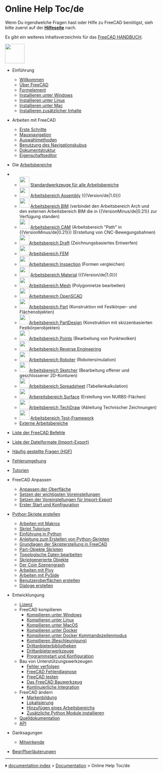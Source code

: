# Online Help Toc/de
Wenn Du irgendwelche Fragen hast oder Hilfe zu FreeCAD benötigst, sieh bitte zuerst auf der **[Hilfeseite](Help/de.md)** nach.

Es gibt ein weiteres Inhaltsverzeichnis für das [FreeCAD HANDBUCH](Manual:Introduction/de.md).

<img alt="" src=images/Online_Help_Toc.svg  style="width:64px;">

-   Einführung
    -   [Willkommen](Online_Help_Startpage/de.md)
    -   [Über FreeCAD](About_FreeCAD/de.md)
    -   [Formelement](Feature_list/de.md)
    -   [Installieren unter Windows](Install_on_Windows/de.md)
    -   [Installieren unter Linux](Install_on_Linux/de.md)
    -   [Installieren unter Mac](Install_on_Mac/de.md)
    -   [Installieren zusätzlicher Inhalte](Installing/de.md)

-   Arbeiten mit FreeCAD
    -   [Erste Schritte](Getting_started/de.md)
    -   [Mausnavigation](Mouse_navigation/de.md)
    -   [Auswahlmethoden](Selection_methods/de.md)
    -   [Benutzung des Navigationskubus](Navigation_Cube/de.md)
    -   [Dokumentstruktur](Document_structure/de.md)
    -   [Eigenschaftseditor](Property_editor/de.md)

-   Die [Arbeitsbereiche](Workbenches/de.md)

-   -   <img alt="" src=images/Freecad.svg  style="width:32px;"> [Standardwerkzeuge für alle Arbeitsbereiche](Std_Base/de.md)
    -   <img alt="" src=images/Workbench_Assembly.svg  style="width:32px;"> [Arbeitsbereich Assembly](Assembly_Workbench/de.md) ({{Version/de|1.0}})
    -   <img alt="" src=images/Workbench_BIM.svg  style="width:32px;"> [Arbeitsbereich BIM](BIM_Workbench/de.md) (verbindet den Arbeitsbereich Arch und den externen Arbeitsbereich BIM die in {{VersionMinus/de|0.21}} zur Verfügung standen)
    -   <img alt="" src=images/Workbench_CAM.svg  style="width:32px;"> [Arbeitsbereich CAM](CAM_Workbench/de.md) (Arbeitsbereich \"Path\" in {{VersionMinus/de|0.21}}) (Erstellung von CNC-Bewegungsbahnen)
    -   <img alt="" src=images/Workbench_Draft.svg  style="width:32px;">[Arbeitsbereich Draft](Draft_Workbench/de.md) (Zeichnungsbasiertes Entwerfen)
    -   <img alt="" src=images/Workbench_FEM.svg  style="width:32px;">[Arbeitsbereich FEM](FEM_Workbench/de.md)
    -   <img alt="" src=images/Workbench_Inspection.svg  style="width:32px;">[Arbeitsbereich Inspection](Inspection_Workbench/de.md) (Formen vergleichen)
    -   <img alt="" src=images/Workbench_Material.svg  style="width:32px;"> [Arbeitsbereich Material](Material_Workbench/de.md) ({{Version/de|1.0}})
    -   <img alt="" src=images/Workbench_Mesh.svg  style="width:32px;">[Arbeitsbereich Mesh](Mesh_Workbench/de.md) (Polygonnetze bearbeiten)
    -   <img alt="" src=images/Workbench_OpenSCAD.svg  style="width:32px;">[Arbeitsbereich OpenSCAD](OpenSCAD_Workbench/de.md)
    -   <img alt="" src=images/Workbench_Part.svg  style="width:32px;">[Arbeitsbereich Part](Part_Workbench/de.md) (Konstruktion mit Festkörper- und Flächenobjekten)
    -   <img alt="" src=images/Workbench_PartDesign.svg  style="width:32px;">[Arbeitsbereich PartDesign](PartDesign_Workbench/de.md) (Konstruktion mit skizzenbasierten Festkörperobjekten)
    -   <img alt="" src=images/Workbench_Points.svg  style="width:32px;">[Arbeitsbereich Points](Points_Workbench/de.md) (Bearbeitung von Punktwolken)
    -   <img alt="" src=images/Workbench_Reverse_Engineering.svg  style="width:32px;">[Arbeitsbereich Reverse Engineering](Reverse_Engineering_Workbench/de.md)
    -   <img alt="" src=images/Workbench_Robot.svg  style="width:32px;">[Arbeitsbereich Roboter](Robot_Workbench/de.md) (Robotersimulation)
    -   <img alt="" src=images/Workbench_Sketcher.svg  style="width:32px;">[Arbeitsbereich Sketcher](Sketcher_Workbench/de.md) (Bearbeitung offener und geschlossener 2D-Konturen)
    -   <img alt="" src=images/Workbench_Spreadsheet.svg  style="width:32px;">[Arbeitsbereich Spreadsheet](Spreadsheet_Workbench/de.md) (Tabellenkalkulation)
    -   <img alt="" src=images/Workbench_Surface.svg  style="width:32px;">[Arbereitsbereich Surface](Surface_Workbench/de.md) (Erstellung von NURBS-Flächen)
    -   <img alt="" src=images/Workbench_TechDraw.svg  style="width:32px;">[Arbeitsbereich TechDraw](TechDraw_Workbench/de.md) (Ableitung Technischer Zeichnungen)
    -   <img alt="" src=images/Workbench_Test.svg  style="width:32px;"> [Arbeitsbereich Test-Framework](Testing.md)
    -   [Externe Arbeitsbereiche](External_workbenches/de.md)

-   [Liste der FreeCAD Befehle](List_of_Commands/de.md)

-   [Liste der Dateiformate (Import-Export)](Import_Export/de.md)

-   [Häufig gestellte Fragen (HGF)](Frequently_asked_questions/de.md)

-   [Fehlerumgehung](Workarounds/de.md)

-   [Tutorien](Tutorials/de.md)

-   FreeCAD Anpassen
    -   [Anpassen der Oberfläche](Interface_Customization/de.md)
    -   [Setzen der wichtigsten Voreinstellungen](Preferences_Editor/de.md)
    -   [Setzen der Voreinstellungen für Import-Export ](Import_Export_Preferences/de.md)
    -   [Erster Start und Konfiguration](Start_up_and_Configuration.md)

-   [Python Skripte erstellen](Scripting_and_macros/de.md)
    -   [Arbeiten mit Makros](Macros/de.md)
    -   [Skript Tutorium](Scripts/de.md)
    -   [Einführung in Python](Introduction_to_Python/de.md)
    -   [Anleitung zum Erstellen von Python-Skripten](Python_scripting_tutorial/de.md)
    -   [Grundlagen der Skripterstellung in FreeCAD](FreeCAD_Scripting_Basics/de.md)
    -   [Part-Objekte Skripten](Part_scripting/de.md)
    -   [Topologische Daten bearbeiten](Topological_data_scripting/de.md)
    -   [Skriptgenerierte Objekte](Scripted_objects/de.md)
    -   [Der Coin Szenengraph](Scenegraph/de.md)
    -   [Arbeiten mit Pivy](Pivy/de.md)
    -   [Arbeiten mit PySide](PySide/de.md)
    -   [Benutzeroberflächen erstellen](Interface_creation/de.md)
    -   [Dialoge erstellen](Dialog_creation/de.md)

-   Entwicklungung
    -   [Lizenz](License/de.md)
    -   FreeCAD kompilieren
        -   [Kompilieren unter Windows](Compile_on_Windows/de.md)
        -   [Kompilieren unter Linux](Compile_on_Linux/de.md)
        -   [Kompilieren unter MacOS](Compile_on_MacOS/de.md)
        -   [Kompilieren unter Docker](Compile_on_Docker/de.md)
        -   [Kompilieren unter Docker Kommandozeilenmodus](FreeCAD_Docker_CLI_mode.md)
        -   [Kompilieren (Beschleunigung)](Compiling_(Speeding_up)/de.md)
        -   [Drittanbieterbibliotheken](Third_Party_Libraries/de.md)
        -   [Drittanbieterwerkzeuge](Third_Party_Tools/de.md)
        -   [Programmstart und Konfiguration](Start_up_and_Configuration/de.md)
    -   Bau von Unterstützungswerkzeugen
        -   [Fehler verfolgen](Tracker/de.md)
        -   [FreeCAD Fehlerdiagnose](Debugging/de.md)
        -   [FreeCAD testen](Testing/de.md)
        -   [Das FreeCAD Bauwerkzeug](FreeCAD_Build_Tool/de.md)
        -   [Kontinuierliche Integration](Continuous_Integration/de.md)
    -   FreeCAD ändern
        -   [Markenbildung](Branding/de.md)
        -   [Lokalisierung](Localisation/de.md)
        -   [Hinzufügen eines Arbeitsbereichs](Workbench_creation/de.md)
        -   [Zusätzliche Python Module installieren](Extra_python_modules/de.md)
    -   [Quelldokumentation](Source_documentation/de.md)
    -   [API](https://www.freecadweb.org/api/)

-   Danksagungen
    -   [Mitwirkende](Contributors/de.md)

-   [Begriffserläuterungen](Glossary/de.md)



---
⏵ [documentation index](../README.md) > [Documentation](Category_Documentation.md) > Online Help Toc/de
